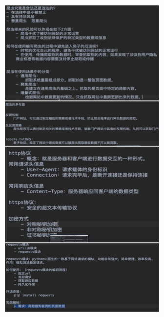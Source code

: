 ![](../../images/Snipaste_2023-06-28_22-13-46.png)
![](../../images/Snipaste_2023-06-28_22-15-05.png)
![](../../images/Snipaste_2023-06-28_22-19-00.png)
![](../../images/Snipaste_2023-06-28_22-47-08.png)
